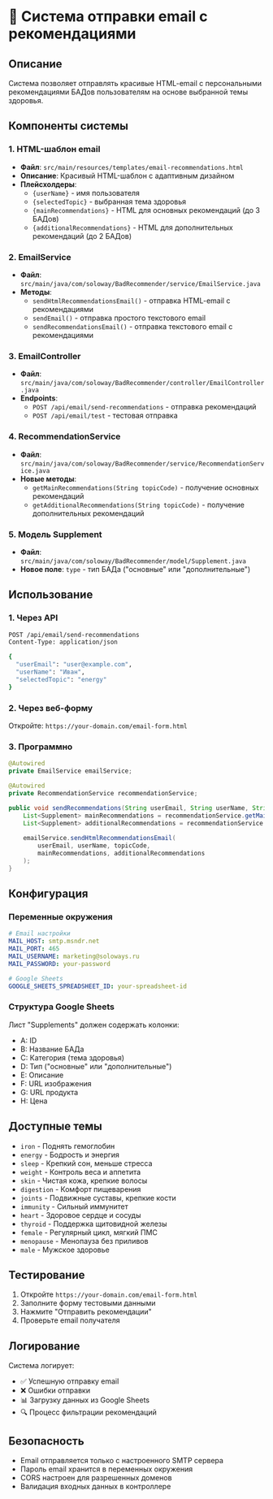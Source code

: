 # 📧 Система отправки email с рекомендациями

## Описание

Система позволяет отправлять красивые HTML-email с персональными рекомендациями БАДов пользователям на основе выбранной темы здоровья.

## Компоненты системы

### 1. HTML-шаблон email
- **Файл**: `src/main/resources/templates/email-recommendations.html`
- **Описание**: Красивый HTML-шаблон с адаптивным дизайном
- **Плейсхолдеры**:
  - `{userName}` - имя пользователя
  - `{selectedTopic}` - выбранная тема здоровья
  - `{mainRecommendations}` - HTML для основных рекомендаций (до 3 БАДов)
  - `{additionalRecommendations}` - HTML для дополнительных рекомендаций (до 2 БАДов)

### 2. EmailService
- **Файл**: `src/main/java/com/soloway/BadRecommender/service/EmailService.java`
- **Методы**:
  - `sendHtmlRecommendationsEmail()` - отправка HTML-email с рекомендациями
  - `sendEmail()` - отправка простого текстового email
  - `sendRecommendationsEmail()` - отправка текстового email с рекомендациями

### 3. EmailController
- **Файл**: `src/main/java/com/soloway/BadRecommender/controller/EmailController.java`
- **Endpoints**:
  - `POST /api/email/send-recommendations` - отправка рекомендаций
  - `POST /api/email/test` - тестовая отправка

### 4. RecommendationService
- **Файл**: `src/main/java/com/soloway/BadRecommender/service/RecommendationService.java`
- **Новые методы**:
  - `getMainRecommendations(String topicCode)` - получение основных рекомендаций
  - `getAdditionalRecommendations(String topicCode)` - получение дополнительных рекомендаций

### 5. Модель Supplement
- **Файл**: `src/main/java/com/soloway/BadRecommender/model/Supplement.java`
- **Новое поле**: `type` - тип БАДа ("основные" или "дополнительные")

## Использование

### 1. Через API

```bash
POST /api/email/send-recommendations
Content-Type: application/json

{
  "userEmail": "user@example.com",
  "userName": "Иван",
  "selectedTopic": "energy"
}
```

### 2. Через веб-форму

Откройте: `https://your-domain.com/email-form.html`

### 3. Программно

```java
@Autowired
private EmailService emailService;

@Autowired
private RecommendationService recommendationService;

public void sendRecommendations(String userEmail, String userName, String topicCode) {
    List<Supplement> mainRecommendations = recommendationService.getMainRecommendations(topicCode);
    List<Supplement> additionalRecommendations = recommendationService.getAdditionalRecommendations(topicCode);
    
    emailService.sendHtmlRecommendationsEmail(
        userEmail, userName, topicCode, 
        mainRecommendations, additionalRecommendations
    );
}
```

## Конфигурация

### Переменные окружения

```yaml
# Email настройки
MAIL_HOST: smtp.msndr.net
MAIL_PORT: 465
MAIL_USERNAME: marketing@soloways.ru
MAIL_PASSWORD: your-password

# Google Sheets
GOOGLE_SHEETS_SPREADSHEET_ID: your-spreadsheet-id
```

### Структура Google Sheets

Лист "Supplements" должен содержать колонки:
- A: ID
- B: Название БАДа
- C: Категория (тема здоровья)
- D: Тип ("основные" или "дополнительные")
- E: Описание
- F: URL изображения
- G: URL продукта
- H: Цена

## Доступные темы

- `iron` - Поднять гемоглобин
- `energy` - Бодрость и энергия
- `sleep` - Крепкий сон, меньше стресса
- `weight` - Контроль веса и аппетита
- `skin` - Чистая кожа, крепкие волосы
- `digestion` - Комфорт пищеварения
- `joints` - Подвижные суставы, крепкие кости
- `immunity` - Сильный иммунитет
- `heart` - Здоровое сердце и сосуды
- `thyroid` - Поддержка щитовидной железы
- `female` - Регулярный цикл, мягкий ПМС
- `menopause` - Менопауза без приливов
- `male` - Мужское здоровье

## Тестирование

1. Откройте `https://your-domain.com/email-form.html`
2. Заполните форму тестовыми данными
3. Нажмите "Отправить рекомендации"
4. Проверьте email получателя

## Логирование

Система логирует:
- ✅ Успешную отправку email
- ❌ Ошибки отправки
- 📊 Загрузку данных из Google Sheets
- 🔍 Процесс фильтрации рекомендаций

## Безопасность

- Email отправляется только с настроенного SMTP сервера
- Пароль email хранится в переменных окружения
- CORS настроен для разрешенных доменов
- Валидация входных данных в контроллере

